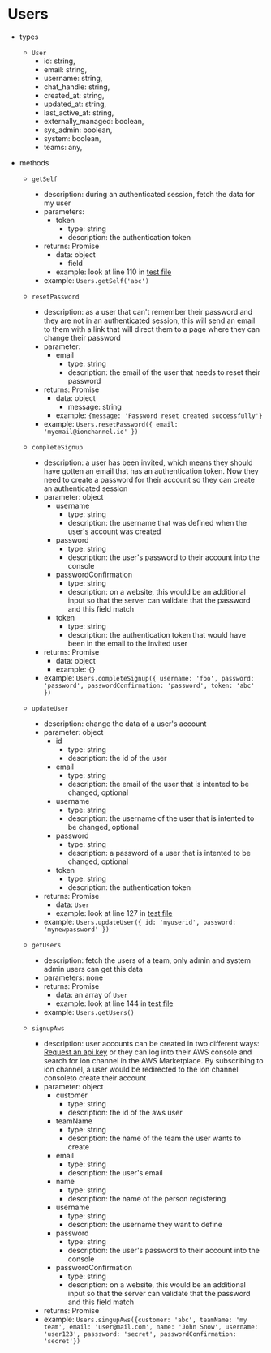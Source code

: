 # Users

- types
  - `User`
    - id: string,
    - email: string,
    - username: string,
    - chat_handle: string,
    - created_at: string,
    - updated_at: string,
    - last_active_at: string,
    - externally_managed: boolean,
    - sys_admin: boolean,
    - system: boolean,
    - teams: any,
- methods

  - `getSelf`

    - description: during an authenticated session, fetch the data for my user
    - parameters:
      - token
        - type: string
        - description: the authentication token
    - returns: Promise
      - data: object
        - field
      - example: look at line 110 in [test file](lib/users/users.test.js)
    - example: `Users.getSelf('abc')`

  - `resetPassword`

    - description: as a user that can't remember their password and they are not in an authenticated session, this will send an email to them with a link that will direct them to a page where they can change their password
    - parameter:
      - email
        - type: string
        - description: the email of the user that needs to reset their password
    - returns: Promise
      - data: object
        - message: string
      - example: `{message: 'Password reset created successfully'}`
    - example: `Users.resetPassword({ email: 'myemail@ionchannel.io' })`

  - `completeSignup`

    - description: a user has been invited, which means they should have gotten an email that has an authentication token. Now they need to create a password for their account so they can create an authenticated session
    - parameter: object
      - username
        - type: string
        - description: the username that was defined when the user's account was created
      - password
        - type: string
        - description: the user's password to their account into the console
      - passwordConfirmation
        - type: string
        - description: on a website, this would be an additional input so that the server can validate that the password and this field match
      - token
        - type: string
        - description: the authentication token that would have been in the email to the invited user
    - returns: Promise
      - data: object
      - example: `{}`
    - example: `Users.completeSignup({ username: 'foo', password: 'password', passwordConfirmation: 'password', token: 'abc' })`

  - `updateUser`

    - description: change the data of a user's account
    - parameter: object
      - id
        - type: string
        - description: the id of the user
      - email
        - type: string
        - description: the email of the user that is intented to be changed, optional
      - username
        - type: string
        - description: the username of the user that is intented to be changed, optional
      - password
        - type: string
        - description: a password of a user that is intented to be changed, optional
      - token
        - type: string
        - description: the authentication token
    - returns: Promise
      - data: `User`
      - example: look at line 127 in [test file](lib/users/users.test.js)
    - example: `Users.updateUser({ id: 'myuserid', password: 'mynewpassword' })`

  - `getUsers`

    - description: fetch the users of a team, only admin and system admin users can get this data
    - parameters: none
    - returns: Promise
      - data: an array of `User`
      - example: look at line 144 in [test file](lib/users/users.test.js)
    - example: `Users.getUsers()`

  - `signupAws`

    - description: user accounts can be created in two different ways: [Request an api key](https://ionchannel.io/contact/) or they can log into their AWS console and search for ion channel in the AWS Marketplace. By subscribing to ion channel, a user would be redirected to the ion channel consoleto create their account
    - parameter: object
      - customer
        - type: string
        - description: the id of the aws user
      - teamName
        - type: string
        - description: the name of the team the user wants to create
      - email
        - type: string
        - description: the user's email
      - name
        - type: string
        - description: the name of the person registering
      - username
        - type: string
        - description: the username they want to define
      - password
        - type: string
        - description: the user's password to their account into the console
      - passwordConfirmation
        - type: string
        - description: on a website, this would be an additional input so that the server can validate that the password and this field match
    - returns: Promise
    - example: `Users.singupAws({customer: 'abc', teamName: 'my team', email: 'user@mail.com', name: 'John Snow', username: 'user123', passsword: 'secret', passwordConfirmation: 'secret'})`
